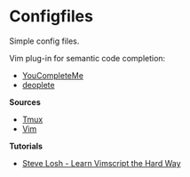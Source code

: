 # Configfiles

Simple config files.

Vim plug-in for semantic code completion:

* [YouCompleteMe](https://github.com/ycm-core/YouCompleteMe)
* [deoplete](https://github.com/Shougo/deoplete.nvim)


**Sources**

* [Tmux](https://tmux.github.io/)
* [Vim](https://github.com/vim/vim)

**Tutorials**

* [Steve Losh - Learn Vimscript the Hard Way](https://learnvimscriptthehardway.stevelosh.com/)
